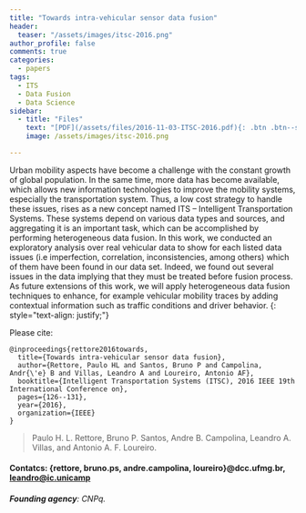 ```yaml
---
title: "Towards intra-vehicular sensor data fusion"
header:
  teaser: "/assets/images/itsc-2016.png"
author_profile: false
comments: true
categories:
  - papers
tags:
  - ITS
  - Data Fusion
  - Data Science
sidebar:
  - title: "Files"
    text: "[PDF](/assets/files/2016-11-03-ITSC-2016.pdf){: .btn .btn--success} [IEEE](/assets/files/2016-11-3-ITSC-2016.pdf){: .btn} [Talk](#){: .btn .btn--info}"
    image: /assets/images/itsc-2016.png

---
```


Urban mobility aspects have become a challenge with the constant growth of global population. In the same time, more data has become available, which allows new information technologies to improve the mobility systems, especially the transportation system. Thus, a low cost strategy to handle these issues, rises as a new concept named ITS – Intelligent Transportation Systems. These systems depend on various data types and sources, and aggregating it is an important task, which can be accomplished by performing heterogeneous data fusion. In this work, we conducted an exploratory analysis over real vehicular data to show for each listed data issues (i.e imperfection, correlation, inconsistencies, among others) which of them have been found in our data set. Indeed, we found out several issues in the data implying that they must be treated before fusion process. As future extensions of this work, we will apply heterogeneous data fusion techniques to enhance, for example vehicular mobility traces by adding contextual information such as traffic conditions and driver behavior.
{: style="text-align: justify;"}

Please cite:
```TeX
@inproceedings{rettore2016towards,
  title={Towards intra-vehicular sensor data fusion},
  author={Rettore, Paulo HL and Santos, Bruno P and Campolina, Andr{\'e} B and Villas, Leandro A and Loureiro, Antonio AF},
  booktitle={Intelligent Transportation Systems (ITSC), 2016 IEEE 19th International Conference on},
  pages={126--131},
  year={2016},
  organization={IEEE}
}
```

> Paulo H. L. Rettore, Bruno P. Santos, Andre B. Campolina, Leandro A. Villas, and Antonio A. F. Loureiro.
#### Contatcs: {rettore, bruno.ps, andre.campolina, loureiro}@dcc.ufmg.br, leandro@ic.unicamp
###### **Founding agency**: CNPq.